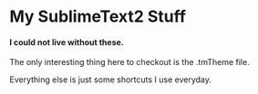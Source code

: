 #    My SublimeText2 Stuff
#### I could not live without these.

The only interesting thing here to checkout is the .tmTheme file.

Everything else is just some shortcuts I use everyday.
